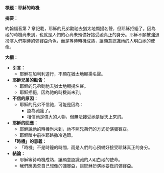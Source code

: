 **標題：耶穌的時機**

**摘要：**

約翰福音第 7 章記載，耶穌的兄弟勸祂去猶太地顯揚名聲，但耶穌拒絕了。因為祂的時機尚未到，也就是人們的心尚未預備好接受祂真正的身分。耶穌不願被強迫扮演人們期待的彌賽亞角色，而是等待時機成熟，讓願意認識祂的人明白祂的使命。

**大綱：**

* **引言：**
    * 耶穌在加利利遊行，不願在猶太地顯揚名聲。
* **耶穌兄弟的勸告：**
    * 耶穌的兄弟勸祂去猶太地顯揚名聲。
    * 耶穌拒絕，因為祂的時機尚未到。
* **不信的原因：**
    * 耶穌的兄弟不信祂，可能是因為：
        * 認為祂瘋了。
        * 相信祂是偉大的人物，但無法接受祂是從天上來的。
* **耶穌的回應：**
    * 耶穌說祂的時機尚未到，祂不照兄弟們的方式扮演彌賽亞。
    * 耶穌暗中前往耶路撒冷過節。
* **「時機」的意義：**
    * 「時機」不是時鐘的時間，而是人們的心預備好接受耶穌真正的身分。
* **結論：**
    * 耶穌等待時機成熟，讓願意認識祂的人明白祂的使命。
    * 我們應拋棄自己想像的彌賽亞，讓耶穌扮演祂要做的彌賽亞。